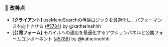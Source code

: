 ### 🚀 改善点

* **[クライアント]** useMenuSearchの再帰ロジックを最適化し、パフォーマンスを向上させる ([#5784](https://github.com/nocobase/nocobase/pull/5784)) by @katherinehhh
* **[公開フォーム]** モバイルへの適応を最適化するアクションパネルと公開フォームコンポーネント ([#5788](https://github.com/nocobase/nocobase/pull/5788)) by @katherinehhh
